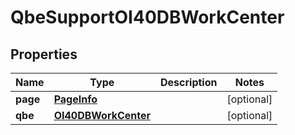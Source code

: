 
# QbeSupportOI40DBWorkCenter

## Properties
Name | Type | Description | Notes
------------ | ------------- | ------------- | -------------
**page** | [**PageInfo**](PageInfo.md) |  |  [optional]
**qbe** | [**OI40DBWorkCenter**](OI40DBWorkCenter.md) |  |  [optional]



